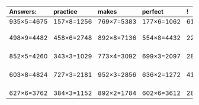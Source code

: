 | Answers: | practice | makes | perfect | ! |
| :--- | :--- | :--- | :--- | :--- |
| 935×5=4675 | 157×8=1256 | 769×7=5383 | 177×6=1062 | 611×2=1222 | 
|   |   |   |   |   | 
|   |   |   |   |   | 
|   |   |   |   |   | 
| 498×9=4482 | 458×6=2748 | 892×8=7136 | 554×8=4432 | 222×9=1998 | 
|   |   |   |   |   | 
|   |   |   |   |   | 
|   |   |   |   |   | 
|   |   |   |   |   | 
| 852×5=4260 | 343×3=1029 | 773×4=3092 | 699×3=2097 | 289×6=1734 | 
|   |   |   |   |   | 
|   |   |   |   |   | 
|   |   |   |   |   | 
|   |   |   |   |   | 
| 603×8=4824 | 727×3=2181 | 952×3=2856 | 636×2=1272 | 414×8=3312 | 
|   |   |   |   |   | 
|   |   |   |   |   | 
|   |   |   |   |   | 
|   |   |   |   |   | 
| 627×6=3762 | 384×3=1152 | 892×2=1784 | 602×6=3612 | 288×2=576 | 
